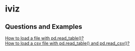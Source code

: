 # iviz

## Questions and Examples 

[How to load a file with pd.read_table()?]()    
[How to load a csv file with pd.read_table() and pd.read_csv()?](http://localhost:8888/notebooks/How%20to%20load%20a%20csv%20file%20with%20pd.read_table%20and%20pd.read_csv%3F.ipynb)
